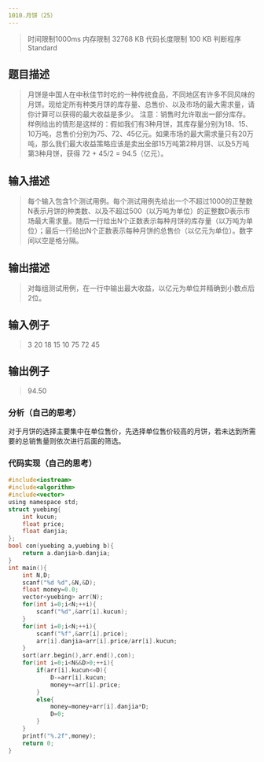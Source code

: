 ```yaml
---
1010.月饼（25）
---
```

>时间限制1000ms 内存限制 32768 KB 代码长度限制 100 KB  判断程序 Standard
## 题目描述
>月饼是中国人在中秋佳节时吃的一种传统食品，不同地区有许多不同风味的月饼。现给定所有种类月饼的库存量、总售价、以及市场的最大需求量，请你计算可以获得的最大收益是多少。
注意：销售时允许取出一部分库存。样例给出的情形是这样的：假如我们有3种月饼，其库存量分别为18、15、10万吨，总售价分别为75、72、45亿元。如果市场的最大需求量只有20万吨，那么我们最大收益策略应该是卖出全部15万吨第2种月饼、以及5万吨第3种月饼，获得 72 + 45/2 = 94.5（亿元）。
## 输入描述
>每个输入包含1个测试用例。每个测试用例先给出一个不超过1000的正整数N表示月饼的种类数、以及不超过500（以万吨为单位）的正整数D表示市场最大需求量。随后一行给出N个正数表示每种月饼的库存量（以万吨为单位）；最后一行给出N个正数表示每种月饼的总售价（以亿元为单位）。数字间以空是格分隔。
## 输出描述
>对每组测试用例，在一行中输出最大收益，以亿元为单位并精确到小数点后2位。
## 输入例子
>3 20
18 15 10
75 72 45
## 输出例子
>94.50

### 分析（自己的思考）
对于月饼的选择主要集中在单位售价，先选择单位售价较高的月饼，若未达到所需要的总销售量则依次进行后面的筛选。

### 代码实现（自己的思考）
```c
#include<iostream>
#include<algorithm>
#include<vector>
using namespace std;
struct yuebing{
    int kucun;
    float price;
    float danjia;
};
bool con(yuebing a,yuebing b){
    return a.danjia>b.danjia;
}
int main(){
    int N,D;
    scanf("%d %d",&N,&D);
    float money=0.0;
    vector<yuebing> arr(N);
    for(int i=0;i<N;++i){
        scanf("%d",&arr[i].kucun);
    }
    for(int i=0;i<N;++i){
        scanf("%f",&arr[i].price);
        arr[i].danjia=arr[i].price/arr[i].kucun;
    }
    sort(arr.begin(),arr.end(),con);
    for(int i=0;i<N&&D>0;++i){
        if(arr[i].kucun<=D){
            D-=arr[i].kucun;
            money+=arr[i].price;
        }
        else{
            money=money+arr[i].danjia*D;
            D=0;
        }
    }
    printf("%.2f",money);
    return 0;
}
```